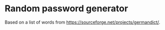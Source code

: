 # Random password generator

Based on a list of words from https://sourceforge.net/projects/germandict/.
